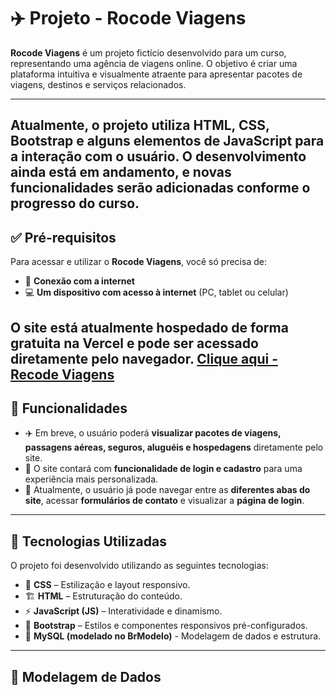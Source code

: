 # ✈️ Projeto - Rocode Viagens
**Rocode Viagens** é um projeto fictício desenvolvido para um curso, representando uma agência de viagens online. O objetivo é criar uma plataforma intuitiva e visualmente atraente para apresentar pacotes de viagens, destinos e serviços relacionados.
***
Atualmente, o projeto utiliza **HTML, CSS, Bootstrap** e alguns elementos de **JavaScript** para a interação com o usuário. O desenvolvimento ainda está em andamento, e novas funcionalidades serão adicionadas conforme o progresso do curso.
----
## ✅ Pré-requisitos  

Para acessar e utilizar o **Rocode Viagens**, você só precisa de:  

- 📶 **Conexão com a internet**  
- 💻 **Um dispositivo com acesso à internet** (PC, tablet ou celular)  

O site está atualmente hospedado de forma gratuita na **Vercel** e pode ser acessado diretamente pelo navegador. [Clique aqui - Recode Viagens](https://recode-viagens.vercel.app/)
----
## 🚀 Funcionalidades  

- ✈️ Em breve, o usuário poderá **visualizar pacotes de viagens, passagens aéreas, seguros, aluguéis e hospedagens** diretamente pelo site.  
- 🔐 O site contará com **funcionalidade de login e cadastro** para uma experiência mais personalizada.  
- 📑 Atualmente, o usuário já pode navegar entre as **diferentes abas do site**, acessar **formulários de contato** e visualizar a **página de login**.  

---

## 🔧 Tecnologias Utilizadas  

O projeto foi desenvolvido utilizando as seguintes tecnologias:  

- 🎨 **CSS** – Estilização e layout responsivo.
- 🏗 **HTML** – Estruturação do conteúdo.
- ⚡ **JavaScript (JS)** – Interatividade e dinamismo.
- 📌 **Bootstrap** – Estilos e componentes responsivos pré-configurados.
- 🎲 **MySQL (modelado no BrModelo)** - Modelagem de dados e estrutura.
---

## 🎲 Modelagem de Dados
